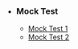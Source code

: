 <html>
<head></head>
<body>
	<ul>
		<li><h3>Mock Test</h3>
			<ul>
			  <!--<li><a href="https://ambarfulzele.github.io/Harshvardhan/Mocks/IBS Quant Mock.html">IBS Mock</a></li>-->
			  <li><a href="https://ambarfulzele.github.io/Aishwarya/Mocks/Mock1.html">Mock Test 1</a></li>
			  <li><a href="https://ambarfulzele.github.io/Aishwarya/Mocks/Mock2.html">Mock Test 2</a></li>
			  <!--<li><a href="https://ambarfulzele.github.io/Aishwarya/Mocks/Mock3.html">Mock Test 3</a></li>-->
			  <!--<li><a href="https://ambarfulzele.github.io/Aishwarya/Mocks/Mock4.html">Mock Test 4</a></li>-->
			</ul>
		</li>
		<!-- <li><h3>Verbal</h3>
			<ul>
			  <li><a href="https://ambarfulzele.github.io/Harshvardhan/Verbal/VERBAL_1.html">VERBAL 1</a></li>
			  <li><a href="https://ambarfulzele.github.io/Harshvardhan/Verbal/VERBAL_2.html">VERBAL 2</a></li>
			  <li><a href="https://ambarfulzele.github.io/Pratish/VerbalSectionalTest1.html">V1</a></li>
			  <li><a href="https://ambarfulzele.github.io/Pratish/VerbalSectionalTest2.html">V2</a></li>
			  <li><a href="https://ambarfulzele.github.io/Pratish/VerbalSectionalTest4.html">V4</a></li>
			  <li><a href="https://ambarfulzele.github.io/Pratish/VerbalSectionalTest5.html">V5</a></li>
			</ul>
		</li>
		<li><h3>Quantitative Aptitude</h3>
			<ul>
			  	<li><a href="https://ambarfulzele.github.io/Harshvardhan/Quants/AP-GP-Test-01.html">AP-GP-Test-01</a></li>
				<li><a href="https://ambarfulzele.github.io/Harshvardhan/Quants/Averages-Test-01.html">Averages-Test-01</a></li>
				<li><a href="https://ambarfulzele.github.io/Harshvardhan/Quants/LCM-HCF-01.html">LCM-HCF-01</a></li>
			</ul>
		</li>
		<li><h3>Logical Reasoning</h3>
			<ul>
			  <li><a href="https://ambarfulzele.github.io/Harshvardhan/Verbal/VERBAL_1.html">VERBAL 1</a></li>
			</ul>
		</li>
		<li><h3>Data Interpretation</h3>
			<ul>
			   <li><a href="https://ambarfulzele.github.io/Harshvardhan/Verbal/VERBAL_1.html">VERBAL 1</a></li>
			</ul>
		</li>-->		
	</ul>
</body></html>
